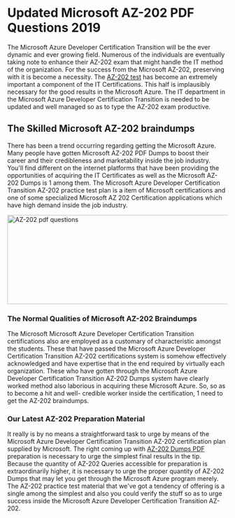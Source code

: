 <h1><strong>Updated Microsoft AZ-202 PDF Questions 2019</strong></h1>
<p>The Microsoft Azure Developer Certification Transition will be the ever dynamic and ever growing field. Numerous of the individuals are eventually taking note to enhance their AZ-202 exam that might handle the IT method of the organization. For the success from the Microsoft AZ-202, preserving with it is become a necessity. The <a href="https://www.securedumps.com/AZ-202-cheat-sheet.html">AZ-202 test</a> has become an extremely important a component of the IT Certifications. This half is implausibly necessary for the good results in the Microsoft Azure. The IT department in the Microsoft Azure Developer Certification Transition is needed to be updated and well managed so as to type the AZ-202 exam productive.</p>
<h2><strong>The Skilled Microsoft AZ-202 braindumps</strong></h2>
<p>There has been a trend occurring regarding getting the Microsoft Azure. Many people have gotten Microsoft AZ-202 PDF Dumps to boost their career and their credibleness and marketability inside the job industry. You'll find different on the internet platforms that have been providing the opportunities of acquiring the IT Certificates as well as the Microsoft AZ-202 Dumps is 1 among them. The Microsoft Azure Developer Certification Transition AZ-202 practice test plan is a item of Microsoft certifications and one of some specialized Microsoft AZ 202 Certification applications which have high demand inside the job industry.</p>
<p><a href="https://www.securedumps.com/AZ-202-cheat-sheet.html"><img src="https://i.imgur.com/LkNlujf.jpg" alt="AZ-202 pdf questions" width="550" height="204" /></a></p>
<h3><strong>The Normal Qualities of Microsoft AZ-202 Braindumps</strong></h3>
<p>The Microsoft Microsoft Azure Developer Certification Transition certifications also are employed as a customary of characteristic amongst the students. These that have passed the Microsoft Azure Developer Certification Transition AZ-202 certifications system is somehow effectively acknowledged and have expertise that in the end required by virtually each organization. These who have gotten through the Microsoft Azure Developer Certification Transition AZ-202 Dumps system have clearly worked method also laborious in acquiring these Microsoft Azure. So, so as to become a hit and well- credible worker inside the certification, 1 need to get the AZ-202 braindumps.</p>
<h3><strong>Our Latest AZ-202 Preparation Material</strong></h3>
<p>It really is by no means a straightforward task to urge by means of the Microsoft Azure Developer Certification Transition AZ-202 certification plan supplied by Microsoft. The right coming up with <a href="https://www.securedumps.com/AZ-202-cheat-sheet.html">AZ-202 Dumps PDF</a> preparation is necessary to urge the simplest final results in the tip. Because the quantity of AZ-202 Queries accessible for preparation is extraordinarily higher, it is necessary to urge the proper quantity of AZ-202 Dumps that may let you get through the Microsoft Azure program merely. The AZ-202 practice test material that we've got a tendency of offering is a single among the simplest and also you could verify the stuff so as to urge success inside the Microsoft Azure Developer Certification Transition AZ-202.</p>
